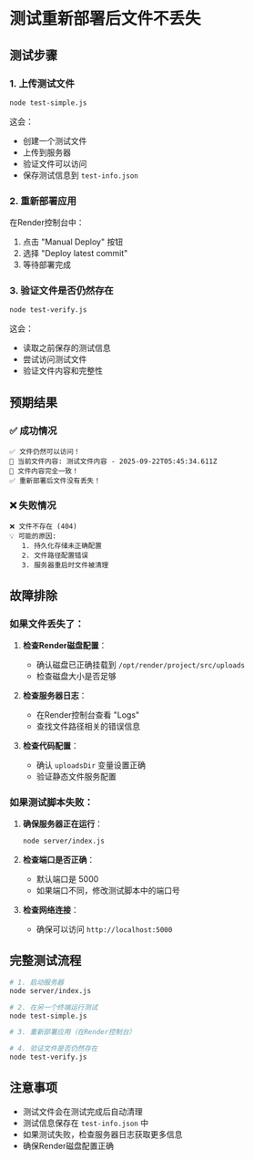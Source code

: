 # 测试重新部署后文件不丢失

## 测试步骤

### 1. 上传测试文件
```bash
node test-simple.js
```
这会：
- 创建一个测试文件
- 上传到服务器
- 验证文件可以访问
- 保存测试信息到 `test-info.json`

### 2. 重新部署应用
在Render控制台中：
1. 点击 "Manual Deploy" 按钮
2. 选择 "Deploy latest commit"
3. 等待部署完成

### 3. 验证文件是否仍然存在
```bash
node test-verify.js
```
这会：
- 读取之前保存的测试信息
- 尝试访问测试文件
- 验证文件内容和完整性

## 预期结果

### ✅ 成功情况
```
✅ 文件仍然可以访问！
📄 当前文件内容: 测试文件内容 - 2025-09-22T05:45:34.611Z
🎉 文件内容完全一致！
✅ 重新部署后文件没有丢失！
```

### ❌ 失败情况
```
❌ 文件不存在 (404)
💡 可能的原因:
   1. 持久化存储未正确配置
   2. 文件路径配置错误
   3. 服务器重启时文件被清理
```

## 故障排除

### 如果文件丢失了：

1. **检查Render磁盘配置**：
   - 确认磁盘已正确挂载到 `/opt/render/project/src/uploads`
   - 检查磁盘大小是否足够

2. **检查服务器日志**：
   - 在Render控制台查看 "Logs"
   - 查找文件路径相关的错误信息

3. **检查代码配置**：
   - 确认 `uploadsDir` 变量设置正确
   - 验证静态文件服务配置

### 如果测试脚本失败：

1. **确保服务器正在运行**：
   ```bash
   node server/index.js
   ```

2. **检查端口是否正确**：
   - 默认端口是 5000
   - 如果端口不同，修改测试脚本中的端口号

3. **检查网络连接**：
   - 确保可以访问 `http://localhost:5000`

## 完整测试流程

```bash
# 1. 启动服务器
node server/index.js

# 2. 在另一个终端运行测试
node test-simple.js

# 3. 重新部署应用（在Render控制台）

# 4. 验证文件是否仍然存在
node test-verify.js
```

## 注意事项

- 测试文件会在测试完成后自动清理
- 测试信息保存在 `test-info.json` 中
- 如果测试失败，检查服务器日志获取更多信息
- 确保Render磁盘配置正确
